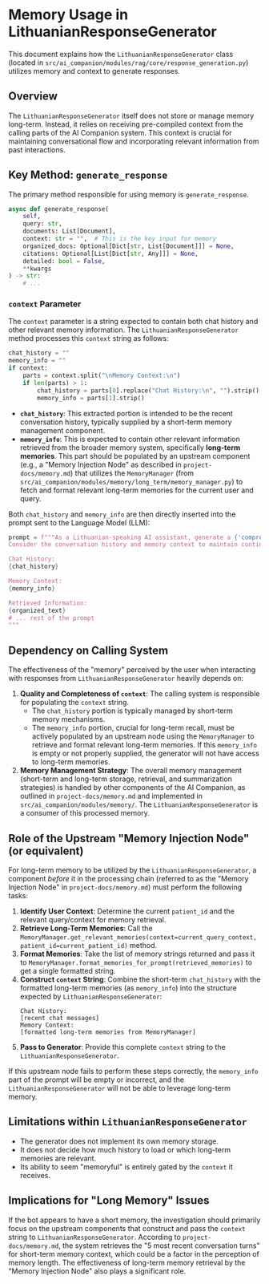 # Memory Usage in LithuanianResponseGenerator

This document explains how the `LithuanianResponseGenerator` class (located in `src/ai_companion/modules/rag/core/response_generation.py`) utilizes memory and context to generate responses.

## Overview

The `LithuanianResponseGenerator` itself does not store or manage memory long-term. Instead, it relies on receiving pre-compiled context from the calling parts of the AI Companion system. This context is crucial for maintaining conversational flow and incorporating relevant information from past interactions.

## Key Method: `generate_response`

The primary method responsible for using memory is `generate_response`.

```python
async def generate_response(
    self,
    query: str,
    documents: List[Document],
    context: str = "",  # This is the key input for memory
    organized_docs: Optional[Dict[str, List[Document]]] = None,
    citations: Optional[List[Dict[str, Any]]] = None,
    detailed: bool = False,
    **kwargs
) -> str:
    # ...
```

### `context` Parameter

The `context` parameter is a string expected to contain both chat history and other relevant memory information. The `LithuanianResponseGenerator` method processes this `context` string as follows:

```python
chat_history = ""
memory_info = ""
if context:
    parts = context.split("\nMemory Context:\n")
    if len(parts) > 1:
        chat_history = parts[0].replace("Chat History:\n", "").strip()
        memory_info = parts[1].strip()
```

-   **`chat_history`**: This extracted portion is intended to be the recent conversation history, typically supplied by a short-term memory management component.
-   **`memory_info`**: This is expected to contain other relevant information retrieved from the broader memory system, specifically **long-term memories**. This part should be populated by an upstream component (e.g., a "Memory Injection Node" as described in `project-docs/memory.md`) that utilizes the `MemoryManager` (from `src/ai_companion/modules/memory/long_term/memory_manager.py`) to fetch and format relevant long-term memories for the current user and query.

Both `chat_history` and `memory_info` are then directly inserted into the prompt sent to the Language Model (LLM):

```python
prompt = f"""As a Lithuanian-speaking AI assistant, generate a {'comprehensive and detailed' if detailed else 'clear and informative'} response to the user's query.
Consider the conversation history and memory context to maintain continuity.

Chat History:
{chat_history}

Memory Context:
{memory_info}

Retrieved Information:
{organized_text}
# ... rest of the prompt
"""
```

## Dependency on Calling System

The effectiveness of the "memory" perceived by the user when interacting with responses from `LithuanianResponseGenerator` heavily depends on:

1.  **Quality and Completeness of `context`**: The calling system is responsible for populating the `context` string.
    *   The `chat_history` portion is typically managed by short-term memory mechanisms.
    *   The `memory_info` portion, crucial for long-term recall, must be actively populated by an upstream node using the `MemoryManager` to retrieve and format relevant long-term memories. If this `memory_info` is empty or not properly supplied, the generator will not have access to long-term memories.
2.  **Memory Management Strategy**: The overall memory management (short-term and long-term storage, retrieval, and summarization strategies) is handled by other components of the AI Companion, as outlined in `project-docs/memory.md` and implemented in `src/ai_companion/modules/memory/`. The `LithuanianResponseGenerator` is a consumer of this processed memory.

## Role of the Upstream "Memory Injection Node" (or equivalent)

For long-term memory to be utilized by the `LithuanianResponseGenerator`, a component *before* it in the processing chain (referred to as the "Memory Injection Node" in `project-docs/memory.md`) must perform the following tasks:

1.  **Identify User Context**: Determine the current `patient_id` and the relevant query/context for memory retrieval.
2.  **Retrieve Long-Term Memories**: Call the `MemoryManager.get_relevant_memories(context=current_query_context, patient_id=current_patient_id)` method.
3.  **Format Memories**: Take the list of memory strings returned and pass it to `MemoryManager.format_memories_for_prompt(retrieved_memories)` to get a single formatted string.
4.  **Construct `context` String**: Combine the short-term `chat_history` with the formatted long-term memories (as `memory_info`) into the structure expected by `LithuanianResponseGenerator`:
    ```
    Chat History:
    [recent chat messages]
    Memory Context:
    [formatted long-term memories from MemoryManager]
    ```
5.  **Pass to Generator**: Provide this complete `context` string to the `LithuanianResponseGenerator`.

If this upstream node fails to perform these steps correctly, the `memory_info` part of the prompt will be empty or incorrect, and the `LithuanianResponseGenerator` will not be able to leverage long-term memory.

## Limitations within `LithuanianResponseGenerator`

-   The generator does not implement its own memory storage.
-   It does not decide how much history to load or which long-term memories are relevant.
-   Its ability to seem "memoryful" is entirely gated by the `context` it receives.

## Implications for "Long Memory" Issues

If the bot appears to have a short memory, the investigation should primarily focus on the upstream components that construct and pass the `context` string to `LithuanianResponseGenerator`. According to `project-docs/memory.md`, the system retrieves the "5 most recent conversation turns" for short-term memory context, which could be a factor in the perception of memory length. The effectiveness of long-term memory retrieval by the "Memory Injection Node" also plays a significant role. 